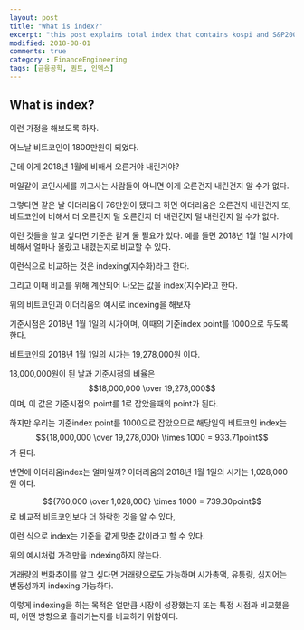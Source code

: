 ```yaml
---
layout: post
title: "What is index?"
excerpt: "this post explains total index that contains kospi and S&P200 and etc."
modified: 2018-08-01
comments: true
category : FinanceEngineering
tags: [금융공학, 퀀트, 인덱스]
---
```


What is index?
--------------------------------------------------------------------------------------------

이런 가정을 해보도록 하자. 

어느날 비트코인이 1800만원이 되었다. 

근데 이게 2018년 1월에 비해서 오른거야 내린거야? 

매일같이 코인시세를 끼고사는 사람들이 아니면 이게 오른건지 내린건지 알 수가 없다.

그렇다면 같은 날 이더리움이 76만원이 됐다고 하면 이더리움은 오른건지 내린건지 또, 비트코인에 비해서 더 오른건지 덜 오른건지 더 내린건지 덜 내린건지 알 수가 없다.

이런 것들을 알고 싶다면 기준은 같게 둘 필요가 있다. 예를 들면 2018년 1월 1일 시가에 비해서 얼마나 올랐고 내렸는지로 비교할 수 있다.

이런식으로 비교하는 것은 indexing(지수화)라고 한다. 

그리고 이때 비교를 위해 계산되어 나오는 값을 index(지수)라고 한다.

위의 비트코인과 이더리움의 예시로 indexing을 해보자

기준시점은 2018년 1월 1일의 시가이며, 이때의 기준index point를 1000으로 두도록 한다.

비트코인의 2018년 1월 1일의 시가는 19,278,000원 이다. 

18,000,000원이 된 날과 기준시점의 비율은 $$18,000,000 \over 19,278,000$$ 이며, 이 값은 기준시점의 point를 1로 잡았을때의 point가 된다.

하지만 우리는 기준index point를 1000으로 잡았으므로 해당일의 비트코인 index는 $${18,000,000 \over 19,278,000} \times 1000 = 933.71point$$가 된다.

반면에 이더리움index는 얼마일까? 이더리움의 2018년 1월 1일의 시가는 1,028,000원 이다.

$${760,000 \over 1,028,000} \times 1000 = 739.30point$$로 비교적 비트코인보다 더 하락한 것을 알 수 있다,

이런 식으로 index는 기준을 같게 맞춘 값이라고 할 수 있다.

위의 예시처럼 가격만을 indexing하지 않는다. 

거래량의 번화추이를 알고 싶다면 거래량으로도 가능하며 시가총액, 유통량, 심지어는 변동성까지 indexing 가능하다.

이렇게 indexing을 하는 목적은 얼만큼 시장이 성장했는지 또는 특정 시점과 비교했을때, 어떤 방향으로 흘러가는지를 비교하기 위함이다.





